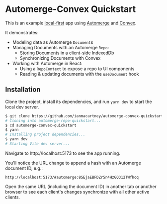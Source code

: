 # Automerge-Convex Quickstart

This is an example [local-first](https://www.inkandswitch.com/local-first) app
using [Automerge](https://automerge.org) and [Convex](https://www.convex.dev).

It demonstrates:

- Modeling data as Automerge `Document`s
- Managing Documents with an Automerge `Repo`:
  - Storing Documents in a client-side IndexedDb
  - Synchronizing Documents with Convex
- Working with Automerge in React:
  - Using a `RepoContext` to expose a repo to UI components
  - Reading & updating documents with the `useDocument` hook

## Installation

Clone the project, install its dependencies, and run `yarn dev` to start the local dev server.

```bash
$ git clone https://github.com/ianmacartney/automerge-convex-quickstart.git
# Cloning into automerge-repo-quickstart...
$ cd automerge-convex-quickstart
$ yarn
# Installing project dependencies...
$ yarn dev
# Starting Vite dev server...
```

Navigate to http://localhost:5173 to see the app running.

You'll notice the URL change to append a hash with an Automerge document ID, e.g.:

`http://localhost:5173/#automerge:8SEjaEBFDZr5n4HzGQ312TWfhoq`

Open the same URL (including the document ID) in another tab or another browser to see each client's changes synchronize with all other active clients.
